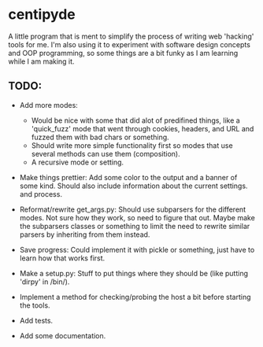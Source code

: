 # centipyde
A little program that is ment to simplify the process of writing web 'hacking' tools for me.
I'm also using it to experiment with software design concepts and OOP programming, so some things are a bit funky as I am learning while I am making it.

## TODO:
* Add more modes:
    * Would be nice with some that did alot of predifined things, like a 
        'quick_fuzz' mode that went through cookies, headers, and URL
        and fuzzed them with bad chars or something.
    * Should write more simple functionality first so modes that use several
        methods can use them (composition).
    * A recursive mode or setting.

* Make things prettier:
    Add some color to the output and a banner of some kind. Should also include 
    information about the current settings. and process.

* Reformat/rewrite get_args.py:
    Should use subparsers for the different modes. Not sure how they work,
    so need to figure that out.
    Maybe make the subparsers classes or something to limit the need to
    rewrite similar parsers by inheriting from them instead.

* Save progress:
    Could implement it with pickle or something, just have to learn how
    that works first.

* Make a setup.py:
    Stuff to put things where they should be (like putting 'dirpy' in /bin/).

* Implement a method for checking/probing the host a bit before starting the tools.

* Add tests.

* Add some documentation.
    
